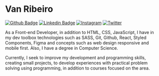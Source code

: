 # Van Ribeiro
[![Github Badge](https://img.shields.io/badge/-Github-eca769?style=flat-square&logo=Github&logoColor=1c1c1c&link=https://github.com/vanribeiro)](https://github.com/vanribeiro)
[![Linkedin Badge](https://img.shields.io/badge/-LinkedIn-eca769?style=flat-square&logo=linkedin&logoColor=1c1c1c&link=https://www.linkedin.com/in/vanribeiro/)](https://www.linkedin.com/in/vanribeiro/)
[![Instagram](https://img.shields.io/badge/-Instagram-eca769?style=flat-square&logo=instagram&logoColor=1c1c1c&link=https://instagram.com/vanribeiro.dev)](https://instagram.com/vanribeiro.dev)
[![Twitter](https://img.shields.io/badge/-Twitter-eca769?style=flat-square&logo=twitter&logoColor=1c1c1c&link=https://twitter.com/vanribeirodev)](https://twitter.com/vanribeirodev)

As a Front-end Developer, in addition to HTML, CSS, JavaScript, I have in my dev toolbox technologies such as SASS, Git, Github, React, Styled Components, Figma and concepts such as web design responsive and mobile first. Also, I have a degree in Computer Science.

Currently, I seek to improve my development and programming skills, creating small projects, to develop experiences with practical problem solving using programming, in addition to courses focused on the area.
<!--
<table>
  <tr>
    <td valign="middle">
      <a href="https://wakatime.com">
        <img src="https://wakatime.com/share/@28299004-b981-40ef-8de3-722bce19236e/527ef701-41dd-4c3b-84cc-a065d19781cb.png" />
      </a>
    </td>
    <td valign="middle">
      <a href="https://wakatime.com">
        <img src="https://wakatime.com/share/@28299004-b981-40ef-8de3-722bce19236e/88c9fc06-8111-48b9-9599-2151bb4a293f.png" />
      </a>
    </td>
  </tr>
</table>
-->
<!--
**vanribeiro/vanribeiro** is a ✨ _special_ ✨ repository because its `README.md` (this file) appears on your GitHub profile.

Here are some ideas to get you started:

- 🔭 I’m currently working on ...
- 🌱 I’m currently learning ...
- 👯 I’m looking to collaborate on ...
- 🤔 I’m looking for help with ...
- 💬 Ask me about ...
- 📫 How to reach me: ...
- 😄 Pronouns: ...
- ⚡ Fun fact: ...
-->
